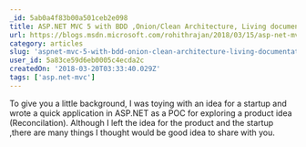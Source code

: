 ```yaml
---
_id: 5ab0a4f83b00a501ceb2e098
title: ASP.NET MVC 5 with BDD ,Onion/Clean Architecture, Living documentation and a CI/CD pipeline from scratch
url: https://blogs.msdn.microsoft.com/rohithrajan/2018/03/15/asp-net-mvc-5-with-bdd-clean-or-onion-architecture-living-documentation-and-a-cicd-pipeline-from-scratch/
category: articles
slug: 'aspnet-mvc-5-with-bdd-onion-clean-architecture-living-documentation-and-a-ci-cd-pipeline-from-scrat'
user_id: 5a83ce59d6eb0005c4ecda2c
createdOn: '2018-03-20T03:33:40.029Z'
tags: ['asp.net-mvc']
---
```


To give you a little background, I was toying with an idea for a startup and wrote a quick application in ASP.NET as a POC for exploring a product idea (Reconcilation). Although I left the idea for the product   and the startup ,there are many things I thought would be good idea  to share with you.
